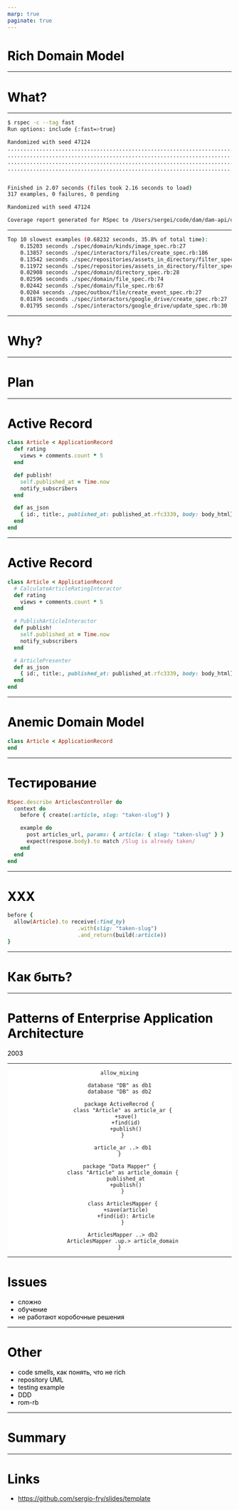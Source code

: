 ```yaml
---
marp: true
paginate: true
---
```


<style>
  img {
    display: block;
    max-height: 100%;
    max-width: 80%;
    width: auto;
    height: auto;
  }

  h1, p, ul li { color: black; }
  pre { border: 0px; background: white; }

  footer { color: #bbb }
  footer a { color: #bbb }
</style>

<!-- _paginate: skip -->

# Rich Domain Model

---

# What?

---

```bash
$ rspec -c --tag fast
Run options: include {:fast=>true}

Randomized with seed 47124
................................................................................
................................................................................
................................................................................
............................................................................


Finished in 2.07 seconds (files took 2.16 seconds to load)
317 examples, 0 failures, 0 pending

Randomized with seed 47124

Coverage report generated for RSpec to /Users/sergei/code/dam/dam-api/coverage/coverage.xml. 3172 / 4119 LOC (77.01%) covered
```

---

```bash
Top 10 slowest examples (0.68232 seconds, 35.8% of total time):
    0.15203 seconds ./spec/domain/kinds/image_spec.rb:27
    0.13857 seconds ./spec/interactors/files/create_spec.rb:186
    0.13542 seconds ./spec/repositories/assets_in_directory/filter_spec.rb:39
    0.11972 seconds ./spec/repositories/assets_in_directory/filter_spec.rb:22
    0.02908 seconds ./spec/domain/directory_spec.rb:28
    0.02596 seconds ./spec/domain/file_spec.rb:74
    0.02442 seconds ./spec/domain/file_spec.rb:67
    0.0204 seconds ./spec/outbox/file/create_event_spec.rb:27
    0.01876 seconds ./spec/interactors/google_drive/create_spec.rb:27
    0.01795 seconds ./spec/interactors/google_drive/update_spec.rb:30
```

---

# Why?

---

# Plan

---

# Active Record

```ruby
class Article < ApplicationRecord
  def rating
    views + comments.count * 5
  end

  def publish!
    self.published_at = Time.now
    notify_subscribers
  end

  def as_json
    { id:, title:, published_at: published_at.rfc3339, body: body_html}
  end
end
```

---

# Active Record

```ruby
class Article < ApplicationRecord
  # CalculateArticleRatingInteractor
  def rating
    views + comments.count * 5
  end

  # PublishArticleInteractor
  def publish!
    self.published_at = Time.now
    notify_subscribers
  end

  # ArticlePresenter
  def as_json
    { id:, title:, published_at: published_at.rfc3339, body: body_html}
  end
end
```

---

# Anemic Domain Model

```ruby
class Article < ApplicationRecord
end
```

---

# Тестирование

```ruby
RSpec.describe ArticlesController do 
  context do 
    before { create(:article, slug: "taken-slug") }

    example do 
      post articles_url, params: { article: { slug: "taken-slug" } }
      expect(respose.body).to match /Slug is already taken/
    end
  end
end
```

---

# XXX

```ruby
before {
  allow(Article).to receive(:find_by)
                      .with(slig: "taken-slug")
                      .and_return(build(:article))
}
```

---

# Как быть?


---


# Patterns of Enterprise Application Architecture

2003 

---


<center>

```plantuml
allow_mixing

database "DB" as db1
database "DB" as db2

package ActiveRecrod {
  class "Article" as article_ar {
    +save()
    +find(id)
    +publish()
  }

  article_ar ..> db1
}

package "Data Mapper" {
  class "Article" as article_domain {
    published_at
    +publish()
  }

  class ArticlesMapper {
    +save(article)
    +find(id): Article
  }

  ArticlesMapper ..> db2
  ArticlesMapper .up.> article_domain
}

```

</center>

---

# Issues

* сложно
* обучение
* не работают коробочные решения

---

# Other

* code smells, как понять, что не rich
* repository UML
* testing example
* DDD
* rom-rb

---

# Summary

---

# Links

* <https://github.com/sergio-fry/slides/template>

